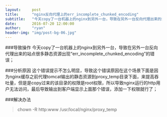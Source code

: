 ```yaml
---
layout:     post
title:      "nginx反向代理上的err_incomplete_chunked_encoding"
subtitle:   "今天copy了一台机器上的nginx到另外一台，导致在另外一台反向代理出来的站点很多静态资源出现“err_incomplete_chunked_encoding”的错误；"
date:       2016-07-20 12:00:00
author:     "ryan"
header-img: "img/post-bg-06.jpg"
---
```



###导致操作
今天copy了一台机器上的nginx到另外一台，导致在另外一台反向代理出来的站点很多静态资源出现“err_incomplete_chunked_encoding”的错误；

###分析原因
这个错误提示不怎么明显，导致这个错误原因在这个场景下面是因为nginx缓存之前代理tomcat输出的静态资源到proxy_temp目录下面，来提高吞吐量，但是是copy过来的该目录的权限是root权限，所以导致nginx运行的http用户无法访问，最后导致输出到客户端显示上面那个错误，添加一下权限就行了；

###解决办法
>chown -R http:www /usr/local/nginx/proxy_temp
